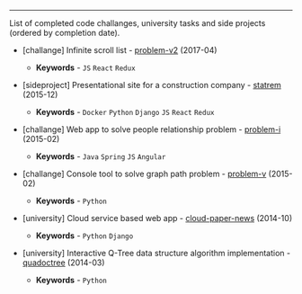 ---

List of completed code challanges, university tasks and side projects (ordered by completion date).

+ [challange] Infinite scroll list - [problem-v2](https://github.com/buz-zard/_archive/tree/master/problem-v2) (2017-04)
  * __Keywords__ - `JS` `React` `Redux`

+ [sideproject] Presentational site for a construction company - [statrem](https://github.com/buz-zard/statrem-web) (2015-12)
  * __Keywords__ - `Docker` `Python` `Django` `JS` `React` `Redux`

+ [challange] Web app to solve people relationship problem - [problem-i](https://github.com/buz-zard/_archive/tree/master/problem-i) (2015-02)
  * __Keywords__ - `Java` `Spring` `JS` `Angular`
 
+ [challange] Console tool to solve graph path problem - [problem-v](https://github.com/buz-zard/_archive/tree/master/problem-v) (2015-02)
  * __Keywords__ - `Python`

+ [university] Cloud service based web app - [cloud-paper-news](https://github.com/buz-zard/_archive/tree/master/cloud-paper-news) (2014-10)
  * __Keywords__ - `Python` `Django`

+ [university] Interactive Q-Tree data structure algorithm implementation - [quadoctree](https://github.com/buz-zard/_archive/tree/master/quadoctree) (2014-03)
  * __Keywords__ - `Python`
